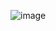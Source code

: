 ![image](https://user-images.githubusercontent.com/109466091/233857470-e65a9fbc-fa55-4780-9908-1a5379abf737.png)
